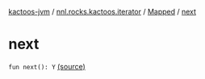 [kactoos-jvm](../../index.md) / [nnl.rocks.kactoos.iterator](../index.md) / [Mapped](index.md) / [next](.)

# next

`fun next(): Y` [(source)](https://github.com/neonailol/kactoos/blob/master/kactoos-jvm/src/main/kotlin/nnl/rocks/kactoos/iterator/Mapped.kt#L25)